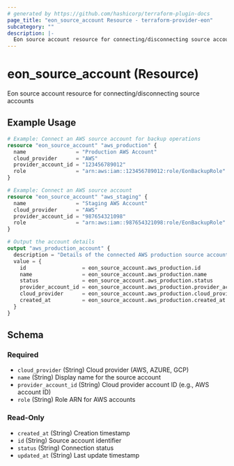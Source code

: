 ```yaml
---
# generated by https://github.com/hashicorp/terraform-plugin-docs
page_title: "eon_source_account Resource - terraform-provider-eon"
subcategory: ""
description: |-
  Eon source account resource for connecting/disconnecting source accounts
---
```


# eon_source_account (Resource)

Eon source account resource for connecting/disconnecting source accounts

## Example Usage

```terraform
# Example: Connect an AWS source account for backup operations
resource "eon_source_account" "aws_production" {
  name                = "Production AWS Account"
  cloud_provider      = "AWS"
  provider_account_id = "123456789012"
  role                = "arn:aws:iam::123456789012:role/EonBackupRole"
}

# Example: Connect an AWS source account
resource "eon_source_account" "aws_staging" {
  name                = "Staging AWS Account"
  cloud_provider      = "AWS"
  provider_account_id = "987654321098"
  role                = "arn:aws:iam::987654321098:role/EonBackupRole"
}

# Output the account details
output "aws_production_account" {
  description = "Details of the connected AWS production source account"
  value = {
    id                  = eon_source_account.aws_production.id
    name                = eon_source_account.aws_production.name
    status              = eon_source_account.aws_production.status
    provider_account_id = eon_source_account.aws_production.provider_account_id
    cloud_provider      = eon_source_account.aws_production.cloud_provider
    created_at          = eon_source_account.aws_production.created_at
  }
}
```

<!-- schema generated by tfplugindocs -->
## Schema

### Required

- `cloud_provider` (String) Cloud provider (AWS, AZURE, GCP)
- `name` (String) Display name for the source account
- `provider_account_id` (String) Cloud provider account ID (e.g., AWS account ID)
- `role` (String) Role ARN for AWS accounts

### Read-Only

- `created_at` (String) Creation timestamp
- `id` (String) Source account identifier
- `status` (String) Connection status
- `updated_at` (String) Last update timestamp
